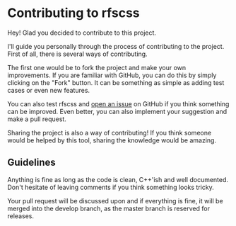 # Contributing to rfscss

Hey! Glad you decided to contribute to this project.

I'll guide you personally through the process of contributing to the project. First of all, there is several ways of contributing.

The first one would be to fork the project and make your own improvements. If you are familiar with GitHub, you can do this by simply clicking on the "Fork" button. It can be something as simple as adding test cases or even new features.

You can also test rfscss and <a href="https://github.com/coalio/rfscss/issues/new/choose">open an issue</a> on GitHub if you think something can be improved. Even better, you can also implement your suggestion and make a pull request.

Sharing the project is also a way of contributing! If you think someone would be helped by this tool, sharing the knowledge would be amazing.

## Guidelines

Anything is fine as long as the code is clean, C++'ish and well documented. Don't hesitate of leaving comments if you think something looks tricky. 

Your pull request will be discussed upon and if everything is fine, it will be merged into the develop branch, as the master branch is reserved for releases.
